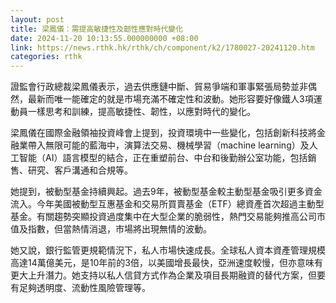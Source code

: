 ```yaml
---
layout: post
title: 梁鳳儀：需提高敏捷性及韌性應對時代變化
date: 2024-11-20 10:13:55.000000000 +08:00
link: https://news.rthk.hk/rthk/ch/component/k2/1780027-20241120.htm
categories: rthk
---
```


證監會行政總裁梁鳳儀表示，過去供應鏈中斷、貿易爭端和軍事緊張局勢並非偶然，最新而唯一能確定的就是市場充滿不確定性和波動。她形容要好像鐵人3項運動員一樣思考和訓練，提高敏捷性、韌性，以應對時代的變化。

梁鳳儀在國際金融領袖投資峰會上提到，投資環境中一些變化，包括創新科技將金融業帶入無限可能的藍海中，演算法交易、機械學習（machine learning）及人工智能（AI）語言模型的結合，正在重塑前台、中台和後勤辦公室功能，包括銷售、研究、客戶溝通和合規等。

她提到，被動型基金持續興起。過去9年，被動型基金較主動型基金吸引更多資金流入。今年美國被動型互惠基金和交易所買賣基金（ETF）總資產首次超過主動型基金。有關趨勢突顯投資過度集中在大型企業的脆弱性，熱門交易能夠推高公司市值及指數，但當熱情消退，市場將出現無情的波動。

她又說，銀行監管更規範情況下，私人市場快速成長。全球私人資本資產管理規模高達14萬億美元，是10年前的3倍，以美國增長最快，亞洲速度較慢，但亦意味有更大上升潛力。她支持以私人信貸方式作為企業及項目長期融資的替代方案，但要有足夠透明度、流動性風險管理等。
